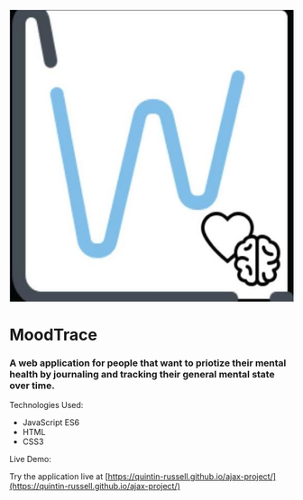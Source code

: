 ![alt text](https://github.com/Quintin-Russell/ajax-project/blob/master/images/ajax-logo.jpg "MoodTrace Logo")

# MoodTrace
### A web application for people that want to priotize their mental health by journaling and tracking their general mental state over time.

<dl>
  <dt>
    Technologies Used:
  </dt>
</dl>

- JavaScript ES6
- HTML
- CSS3

<dl>
  <dt>
    Live Demo: 
  </dt>
</dl>

Try the application live at [https://quintin-russell.github.io/ajax-project/](https://quintin-russell.github.io/ajax-project/)
